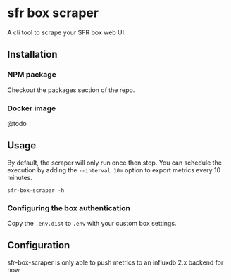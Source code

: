 # sfr box scraper

A cli tool to scrape your SFR box web UI.

## Installation

### NPM package

Checkout the packages section of the repo.

### Docker image

@todo

## Usage

By default, the scraper will only run once then stop.
You can schedule the execution by adding the `--interval 10m` option to export metrics every 10 minutes.

```shell
sfr-box-scraper -h
```

### Configuring the box authentication

Copy the `.env.dist` to `.env` with your custom box settings.

## Configuration

sfr-box-scraper is only able to push metrics to an influxdb 2.x backend for now.
